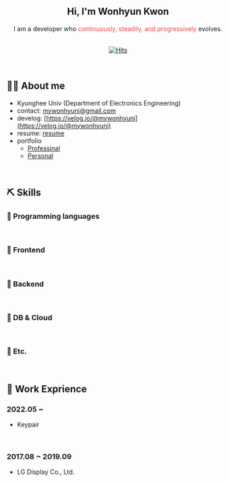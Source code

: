 ## <div align="center">Hi, I'm Wonhyun Kwon</div>

<div align="center">I am a developer who <span style='color: #EF4444'>continuously, steadily, and progressively</span> evolves.</div>

</br>

<div align="center">

[![Hits](https://hits.seeyoufarm.com/api/count/incr/badge.svg?url=https%3A%2F%2Fgithub.com%2Fname7777&count_bg=%2379C83D&title_bg=%23555555&icon=&icon_color=%23E7E7E7&title=Profile-views&edge_flat=false)](https://github.com/name7777)

</div>

</br>

## 🙋‍♂️ About me

- Kyunghee Univ (Department of Electronics Engineering)
- contact: [mywonhyuni@gmail.com](mywonhyuni@gmail.com)
- develog: [https://velog.io/@mywonhyuni](https://velog.io/@mywonhyuni)
- resume: [resume](https://www.notion.so/whkwon/ac04d8280aa34e5b9ba74a85bb1eb70d?pvs=4)
- portfolio
  - [Professinal](https://www.notion.so/abd6c723df5e48b8a628314e85dfb86f?pvs=4)
  - [Personal](https://www.notion.so/40fa228bc3b74ee28732345f21fc24c8?pvs=4)

</br>

## ⛏ Skills

### 📌 Programming languages

</br>

### 📌 Frontend

</br>

### 📌 Backend

</br>

### 📌 DB & Cloud

</br>

### 📌 Etc.

</br>

## 📝 Work Exprience

### 2022.05 ~

- Keypair

</br>

### 2017.08 ~ 2019.09

- LG Display Co., Ltd.
